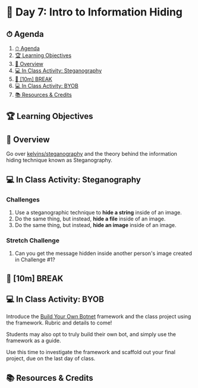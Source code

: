 # 📜 Day 7: Intro to Information Hiding

## ⏱ Agenda

1. [⏱ Agenda](#%e2%8f%b1-agenda)
2. [🏆 Learning Objectives](#%f0%9f%8f%86-learning-objectives)
3. [📖 Overview](#%f0%9f%93%96-overview)
4. [💻 In Class Activity: Steganography](#%f0%9f%92%bb-in-class-activity-steganography)
5. [🌴 [10m] BREAK](#%f0%9f%8c%b4-10m-break)
6. [💻 In Class Activity: BYOB](#%f0%9f%92%bb-in-class-activity-byob)
7. [📚 Resources & Credits](#%f0%9f%93%9a-resources--credits)

## 🏆 Learning Objectives

## 📖 Overview

Go over [kelvins/steganography](https://github.com/kelvins/steganography) and the theory behind the information hiding technique known as Steganography.

## 💻 In Class Activity: Steganography

### Challenges

1. Use a steganographic technique to **hide a string** inside of an image.
2. Do the same thing, but instead, **hide a file** inside of an image.
3. Do the same thing, but instead, **hide an image** inside of an image.

### Stretch Challenge

1. Can you get the message hidden inside another person's image created in Challenge #1?

## 🌴 [10m] BREAK

## 💻 In Class Activity: BYOB

Introduce the [Build Your Own Botnet](https://github.com/malwaredllc/byob) framework and the class project using the framework. Rubric and details to come!

Students may also opt to truly build their own bot, and simply use the framework as a guide.

Use this time to investigate the framework and scaffold out your final project, due on the last day of class.

## 📚 Resources & Credits
